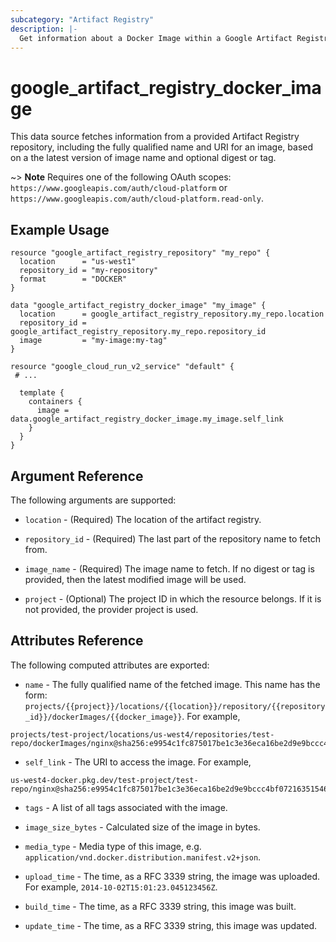 ```yaml
---
subcategory: "Artifact Registry"
description: |-
  Get information about a Docker Image within a Google Artifact Registry Repository.
---
```


# google\_artifact\_registry\_docker\_image

This data source fetches information from a provided Artifact Registry repository, including the fully qualified name and URI for an image, based on a the latest version of image name and optional digest or tag.

~> **Note**
Requires one of the following OAuth scopes: `https://www.googleapis.com/auth/cloud-platform` or `https://www.googleapis.com/auth/cloud-platform.read-only`.

## Example Usage

```hcl
resource "google_artifact_registry_repository" "my_repo" {
  location      = "us-west1"
  repository_id = "my-repository"
  format        = "DOCKER"
}

data "google_artifact_registry_docker_image" "my_image" {
  location      = google_artifact_registry_repository.my_repo.location
  repository_id = google_artifact_registry_repository.my_repo.repository_id
  image         = "my-image:my-tag"
}

resource "google_cloud_run_v2_service" "default" {
 # ...
 
  template {
    containers {
      image = data.google_artifact_registry_docker_image.my_image.self_link
    }
  }
}
```

## Argument Reference

The following arguments are supported:

* `location` - (Required) The location of the artifact registry.

* `repository_id` - (Required) The last part of the repository name to fetch from.

* `image_name` - (Required) The image name to fetch. If no digest or tag is provided, then the latest modified image will be used.

* `project` - (Optional) The project ID in which the resource belongs. If it is not provided, the provider project is used.

## Attributes Reference

The following computed attributes are exported:

* `name` - The fully qualified name of the fetched image.  This name has the form: `projects/{{project}}/locations/{{location}}/repository/{{repository_id}}/dockerImages/{{docker_image}}`. For example, 
```
projects/test-project/locations/us-west4/repositories/test-repo/dockerImages/nginx@sha256:e9954c1fc875017be1c3e36eca16be2d9e9bccc4bf072163515467d6a823c7cf
```

* `self_link` - The URI to access the image.  For example, 
```
us-west4-docker.pkg.dev/test-project/test-repo/nginx@sha256:e9954c1fc875017be1c3e36eca16be2d9e9bccc4bf072163515467d6a823c7cf
```

* `tags` - A list of all tags associated with the image.

* `image_size_bytes` - Calculated size of the image in bytes.

* `media_type` - Media type of this image, e.g. `application/vnd.docker.distribution.manifest.v2+json`. 

* `upload_time` - The time, as a RFC 3339 string, the image was uploaded. For example, `2014-10-02T15:01:23.045123456Z`.

* `build_time` - The time, as a RFC 3339 string, this image was built. 

* `update_time` - The time, as a RFC 3339 string, this image was updated.
